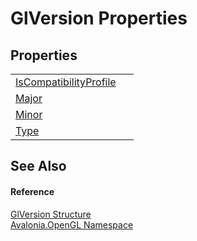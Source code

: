 # GlVersion Properties




## Properties
<table>
<tr>
<td><a href="P_Avalonia_OpenGL_GlVersion_IsCompatibilityProfile">IsCompatibilityProfile</a></td>
<td> </td>
</tr>
<tr>
<td><a href="P_Avalonia_OpenGL_GlVersion_Major">Major</a></td>
<td> </td>
</tr>
<tr>
<td><a href="P_Avalonia_OpenGL_GlVersion_Minor">Minor</a></td>
<td> </td>
</tr>
<tr>
<td><a href="P_Avalonia_OpenGL_GlVersion_Type">Type</a></td>
<td> </td>
</tr>
</table>

## See Also


#### Reference
<a href="T_Avalonia_OpenGL_GlVersion">GlVersion Structure</a>  
<a href="N_Avalonia_OpenGL">Avalonia.OpenGL Namespace</a>  

